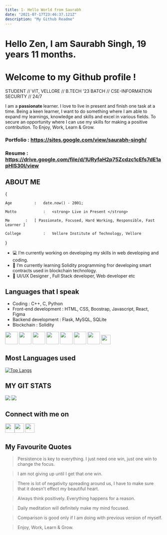 ```yaml
---
title: 1- Hello World from Saurabh
date: "2021-07-17T23:46:37.121Z"
description: "My Github Readme"
---
```


# Hello Zen, I am Saurabh Singh, 19 years 11 months. 

# Welcome to my Github profile !
STUDENT // VIT, VELLORE // B.TECH '23 BATCH // CSE-INFORMATION SECURITY // 24/7

 I am a <strong>passionate </strong> learner. I love to live in present and finish one task at a time. Being a keen learner, I want to do something where I am able to expand my learnings, knowledge and skills and excel in various fields. To secure an opportunity where I can use my skills for making a positive contribution. To Enjoy, Work, Learn & Grow.

### Portfolio : https://sites.google.com/view/saurabh-singh/
### Resume :    https://drive.google.com/file/d/1URyfaH2p75Zcdzc1cEfs7dE1apHlS30l/view

## ABOUT ME

{


	Age	         :   date.now() - 2001;

   	Motto	         :   <strong> Live in Present </strong>

   	Me		 :   [ Passionate, Focused, Hard Working, Responsible, Fast Learner ]

	College	         :   Vellore Institute of Technology, Vellore

}

- :computer:  I’m currently working on developing my skills in web developing and coding.
- :robot: I’m currently learning Solidity programming fror developing smart contracts used in blockchain technology.
- 👯 UI/UX Designer , Full Stack developer, Web developer etc

##  Languages that I speak

* Coding : C++, C, Python
* Front-end development :  HTML, CSS, Boostrap, Javascript, React, Figma
* Backend development : Flask, MySQL, SQLite
* Blockchain : Solidity 


 <img src = 'https://image.flaticon.com/icons/png/512/919/919841.png' height='40'/> <img src = 'https://image.flaticon.com/icons/png/512/919/919839.png' height='40'/> <img src = 'https://image.flaticon.com/icons/png/512/919/919852.png' height='40'/>   <img src = 'https://as1.ftcdn.net/jpg/03/04/97/12/500_F_304971233_mQ4xlfnBGSszgzJPYzQnZtWI04ZNmuuP.jpg' height='40'/>
 <img src = 'https://image.flaticon.com/icons/svg/919/919827.svg' width='40'/> 
    <img src = 'https://image.flaticon.com/icons/png/512/288/288882.png' width='40'/> <img src = 'https://image.flaticon.com/icons/png/512/2772/2772128.png' width='40'/> <img src = 'https://upload.wikimedia.org/wikipedia/commons/thumb/9/98/Solidity_logo.svg/1200px-Solidity_logo.svg.png' width='30'/>



##  Most Languages used

[![Top Langs](https://github-readme-stats.vercel.app/api/top-langs/?username=baazis&layout=compact)](https://github.com/baazis/github-readme-stats)

## MY GIT STATS

<img src="https://github-readme-stats.vercel.app/api?username=baazis&&show_icons=true&count_private=true&theme=radical"/>

<img src="https://github-readme-streak-stats.herokuapp.com/?user=baazis&theme=radical"/>

## Connect with me on

<img src="https://upload.wikimedia.org/wikipedia/commons/thumb/e/e9/Linkedin_icon.svg/1024px-Linkedin_icon.svg.png" href="https://www.linkedin.com/in/saurabh-singh-573361199//" width='30' height='30' ><img src="https://i.pinimg.com/736x/c8/95/2d/c8952d6e421a83d298a219edee783167.jpg" href="https://www.instagram.com/s_baazi/" width='30' height='30'>  <img src="https://image.flaticon.com/icons/png/512/733/733579.png" href="https://twitter.com/ISAACOL10082001" width='30' height='30'>  

## My Favourite Quotes

> Persistence is key to everything. I just need one win, just one win to change the focus.

> I am not giving up until I get that one win.

> There is lot of negativity spreading around us, I have to make sure that it doesn't effect my beautiful heart. 

> Always think positively. Everything happens for a reason.

> Daily meditation will definitely make my mind focused.

> Comparison is good only if I am doing with previous version of myself.

> Enjoy, Work, Learn & Grow.

